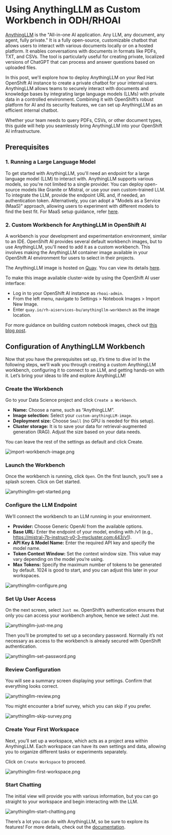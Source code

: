 # Using AnythingLLM as Custom Workbench in ODH/RHOAI

[AnythingLLM](https://anythingllm.com/) is the "All-in-one AI application. Any LLM, any document, any agent, fully private." It is a fully open-source, customizable chatbot that allows users to interact with various documents locally or on a hosted platform. It enables conversations with documents in formats like PDFs, TXT, and CSVs. The tool is particularly useful for creating private, localized versions of ChatGPT that can process and answer questions based on uploaded files. 

In this post, we'll explore how to deploy AnythingLLM on your Red Hat OpenShift AI instance to create a private chatbot for your internal users. AnythingLLM allows teams to securely interact with documents and knowledge bases by integrating large language models (LLMs) with private data in a controlled environment. Combining it with OpenShift’s robust platform for AI and its security features, we can set up AnythingLLM as an efficient internal chatbot. 

Whether your team needs to query PDFs, CSVs, or other document types, this guide will help you seamlessly bring AnythingLLM into your OpenShift AI infrastructure. 


## Prerequisites


### 1. Running a Large Language Model

To get started with AnythingLLM, you'll need an endpoint for a large language model (LLM) to interact with. AnythingLLM supports various models, so you're not limited to a single provider. You can deploy open-source models like Granite or Mistral, or use your own custom-trained LLM. To integrate the LLM, provide the endpoint URL and, if needed, an authentication token.
Alternatively, you can adopt a "Models as a Service (MaaS)" approach, allowing users to experiment with different models to find the best fit. For MaaS setup guidance, refer [here](https://github.com/rh-aiservices-bu/models-aas/).


### 2. Custom Workbench for AnythingLLM in OpenShift AI

A workbench is your development and experimentation environment, similar to an IDE. OpenShift AI provides several default workbench images, but to use AnythingLLM, you'll need to add it as a custom workbench. This involves making the AnythingLLM container image available in your OpenShift AI environment for users to select in their projects.

The AnythingLLM image is hosted on [Quay](http://quay.io/rh-aiservices-bu/anythingllm-workbench). You can view its details [here](https://github.com/rh-aiservices-bu/llm-on-openshift/tree/main/llm-clients/anythingllm).

To make this image available cluster-wide by using the OpenShift AI user interface:

- Log in to your OpenShift AI instance as `rhoai-admin`.
- From the left menu, navigate to Settings > Notebook Images > Import New Image.
- Enter `quay.io/rh-aiservices-bu/anythingllm-workbench` as the image location.

For more guidance on building custom notebook images, check out [this blog post](https://ai-on-openshift.io/odh-rhoai/custom-notebooks/).

## Configuration of AnythingLLM Workbench

Now that you have the prerequisites set up, it’s time to dive in! In the following steps, we’ll walk you through creating a custom AnythingLLM workbench, configuring it to connect to an LLM, and getting hands-on with it. Let’s bring your ideas to life and explore AnythingLLM!

### Create the Workbench

Go to your Data Science project and click `Create a Workbench`.

- **Name:** Choose a name, such as “AnythingLLM”.
- **Image selection:** Select your `custom-anythingLLM-image`.
- **Deployment size:** Choose `Small` (no GPU is needed for this setup).
- **Cluster storage:** It is to save your data for retrieval-augmented generation (RAG). Adjust the size based on your data needs.

You can leave the rest of the settings as default and click Create.

![import-workbench-image.png](./anythingllm/import-workbench-image.png)

### Launch the Workbench

Once the workbench is running, click `Open`. On the first launch, you’ll see a splash screen. Click on Get started.

![anythingllm-get-started.png](./anythingllm/anythingllm-get-started.png)

### Configure the LLM Endpoint

We’ll connect the workbench to an LLM running in your environment.

- **Provider:** Choose Generic OpenAI from the available options.
- **Base URL:** Enter the endpoint of your model, ending with /v1 (e.g., https://mistral-7b-instruct-v0-3-mycluster.com:443/v1).
- **API Key & Model Name:** Enter the required API key and specify the model name.
- **Token Context Window:** Set the context window size. This value may vary depending on the model you’re using.
- **Max Tokens:** Specify the maximum number of tokens to be generated by default. 1024 is good to start, and you can adjust this later in your workspaces.

![anythingllm-configure.png](./anythingllm/anythingllm-configure.png)

### Set Up User Access

On the next screen, select `Just me`. OpenShift’s authentication ensures that only you can access your workbench anyhow, hence we select Just me.

![anythingllm-just-me.png](./anythingllm/anythingllm-just-me.png)

Then you’ll be prompted to set up a secondary password. Normally it’s not necessary as access to the workbench is already secured with OpenShift authentication.

![anythingllm-set-password.png](./anythingllm/anythingllm-set-password.png)

### Review Configuration

You will see a summary screen displaying your settings. Confirm that everything looks correct.

![anythingllm-review.png](./anythingllm/anythingllm-review.png)

You might encounter a brief survey, which you can skip if you prefer.

![anythingllm-skip-survey.png](./anythingllm/anythingllm-skip-survey.png)

### Create Your First Workspace

Next, you’ll set up a workspace, which acts as a project area within AnythingLLM. Each workspace can have its own settings and data, allowing you to organize different tasks or experiments separately.

Click on `Create Workspace` to proceed.

![anythingllm-first-workspace.png](./anythingllm/anythingllm-first-workspace.png)

### Start Chatting

The initial view will provide you with various information, but you can go straight to your workspace and begin interacting with the LLM.

![anythingllm-start-chatting.png](./anythingllm/anythingllm-start-chatting.png)


There’s a lot you can do with AnythingLLM, so be sure to explore its features! For more details, check out the [documentation](https://docs.anythingllm.com/).

